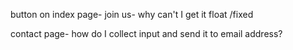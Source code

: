 

button on index page- join us- why can't I get it float /fixed

contact page- how do I collect input and send it to email address?


